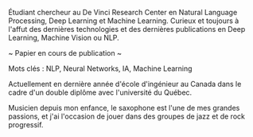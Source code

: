 Étudiant chercheur au De Vinci Research Center en Natural Language Processing, Deep Learning et Machine Learning.
Curieux et toujours à l'affut des dernières technologies et des dernières publications en Deep Learning, Machine Vision ou NLP. 

~ Papier en cours de publication ~

Mots clés : NLP, Neural Networks, IA, Machine Learning

Actuellement en dernière année d'école d'ingénieur au Canada dans le cadre d'un double diplôme avec l'université du Québec.

Musicien depuis mon enfance, le saxophone est l'une de mes grandes passions, et j'ai l'occasion de jouer dans des groupes de jazz et de rock progressif.
